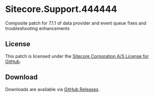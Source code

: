 # Sitecore.Support.444444
Composite patch for 7.1.1 of data provider and event queue fixes and troubleshooting enhancements

## License  
This patch is licensed under the [Sitecore Corporation A/S License for GitHub](https://github.com/sitecoresupport/Sitecore.Support.444444/blob/master/LICENSE).  

## Download  
Downloads are available via [GitHub Releases](https://github.com/sitecoresupport/Sitecore.Support.444444/releases).  
